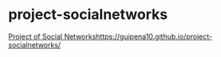 # project-socialnetworks
[Project of Social Networks](https://guipena10.github.io/project-socialnetworks/)https://guipena10.github.io/project-socialnetworks/
